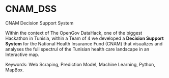 # CNAM_DSS

CNAM Decision Support System

Within the context of The OpenGov DataHack, one of the biggest Hackathon in Tunisia, within a Team of 4 we developed a **Decision Support System** for the National Health Insurance Fund (CNAM) that visualizes and analyses the full spectrul of the Tunisian health care landscape in an Interactive map.

Keywords: Web Scraping, Prediction Model, Machine Learning, Python, MapBox.
